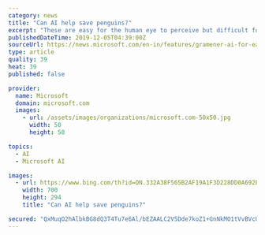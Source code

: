 ```yaml
---
category: news
title: "Can AI help save penguins?"
excerpt: "These are easy for the human eye to perceive but difficult for an algorithm,” Mohanty explains. How the AI-powered model developed by Gramener counts penguins in pictures Working on Microsoft Azure platform, Mohanty and his colleagues used a Convolutional Neural Network model to come up with a solution that can identify and count penguins ..."
publishedDateTime: 2019-12-05T04:39:00Z
sourceUrl: https://news.microsoft.com/en-in/features/gramener-ai-for-earth-save-penguin/
type: article
quality: 39
heat: 39
published: false

provider:
  name: Microsoft
  domain: microsoft.com
  images:
    - url: /assets/images/organizations/microsoft.com-50x50.jpg
      width: 50
      height: 50

topics:
  - AI
  - Microsoft AI

images:
  - url: https://www.bing.com/th?id=ON.332A38F565B2AF19A1F3D228DD0A692E
    width: 700
    height: 294
    title: "Can AI help save penguins?"

secured: "QxMuqO2hAlbkBG8dQ3T4Tu7e6Al/bEZAALC2V5Dde7koZ1+GnNkMO1tVvBVcURRH+gOBzh7qrFm6NateSHu9/wn3k1ikqQp4SnowDb0VxOn9Z6UoeGtd9d1tfVn/dSSVzMV603odFixJXnMbdxtQZ3sXB5CLWz4XakLTVWu0fcEyoT/W/fG4Sp/Q1Zb8vV25cn4vLBEqZaVYFxzis/N3SmQ74zQdnL5zjR5aSobCHpPBLCRhNYH7S4ckmbWMQlIxn5PHSH3r0gbOq3I/jMMZrQ==;fkgbE8/QVGAYkdEwzw4Jkw=="
---
```


